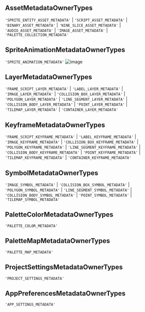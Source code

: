 ## AssetMetadataOwnerTypes
`'SPRITE_ENTITY_ASSET_METADATA'` | `'SCRIPT_ASSET_METADATA'` | `'BINARY_ASSET_METADATA'` | `'NINE_SLICE_ASSET_METADATA'` | `'AUDIO_ASSET_METADATA'` | `'IMAGE_ASSET_METADATA'` | `'PALETTE_COLLECTION_METADATA'`
## SpriteAnimationMetadataOwnerTypes
`'SPRITE_ANIMATION_METADATA'`
![image](https://github.com/user-attachments/assets/7393edcf-aba5-4711-a08b-c9f656692e17)


## LayerMetadataOwnerTypes
`'FRAME_SCRIPT_LAYER_METADATA'` | `'LABEL_LAYER_METADATA'` | `'IMAGE_LAYER_METADATA'` | `'COLLISION_BOX_LAYER_METADATA'` | `'POLYGON_LAYER_METADATA'` | `'LINE_SEGMENT_LAYER_METADATA'` | `'COLLISION_BODY_LAYER_METADATA'` | `'POINT_LAYER_METADATA'` | `'TILEMAP_LAYER_METADATA'` | `'CONTAINER_LAYER_METADATA'`
## KeyframeMetadataOwnerTypes
`'FRAME_SCRIPT_KEYFRAME_METADATA'` | `'LABEL_KEYFRAME_METADATA'` | `'IMAGE_KEYFRAME_METADATA'` | `'COLLISION_BOX_KEYFRAME_METADATA'` | `'POLYGON_KEYFRAME_METADATA'` | `'LINE_SEGMENT_KEYFRAME_METADATA'` | `'COLLISION_BODY_KEYFRAME_METADATA'` | `'POINT_KEYFRAME_METADATA'` | `'TILEMAP_KEYFRAME_METADATA'` | `'CONTAINER_KEYFRAME_METADATA'`
## SymbolMetadataOwnerTypes
`'IMAGE_SYMBOL_METADATA'` | `'COLLISION_BOX_SYMBOL_METADATA'` | `'POLYGON_SYMBOL_METADATA'` | `'LINE_SEGMENT_SYMBOL_METADATA'` | `'COLLISION_BODY_SYMBOL_METADATA'` | `'POINT_SYMBOL_METADATA'` | `'TILEMAP_SYMBOL_METADATA'`
## PaletteColorMetadataOwnerTypes
`'PALETTE_COLOR_METADATA'`
## PaletteMapMetadataOwnerTypes
`'PALETTE_MAP_METADATA'`
## ProjectSettingsMetadataOwnerTypes
`'PROJECT_SETTINGS_METADATA'`
## AppPreferencesMetadataOwnerTypes
`'APP_SETTINGS_METADATA'`
